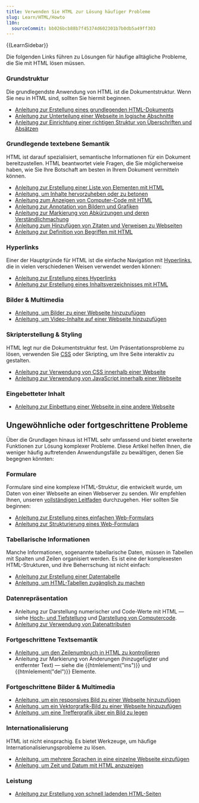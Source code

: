 ```yaml
---
title: Verwenden Sie HTML zur Lösung häufiger Probleme
slug: Learn/HTML/Howto
l10n:
  sourceCommit: bb026bcb88b7f45374d602301b7b0db5a49ff303
---
```


{{LearnSidebar}}

Die folgenden Links führen zu Lösungen für häufige alltägliche Probleme, die Sie mit HTML lösen müssen.

### Grundstruktur

Die grundlegendste Anwendung von HTML ist die Dokumentstruktur. Wenn Sie neu in HTML sind, sollten Sie hiermit beginnen.

- [Anleitung zur Erstellung eines grundlegenden HTML-Dokuments](/de/docs/Learn/HTML/Introduction_to_HTML/Getting_started#anatomy_of_an_html_document)
- [Anleitung zur Unterteilung einer Webseite in logische Abschnitte](/de/docs/Learn/HTML/Introduction_to_HTML/Document_and_website_structure)
- [Anleitung zur Einrichtung einer richtigen Struktur von Überschriften und Absätzen](/de/docs/Learn/HTML/Introduction_to_HTML/HTML_text_fundamentals#the_basics_headings_and_paragraphs)

### Grundlegende textebene Semantik

HTML ist darauf spezialisiert, semantische Informationen für ein Dokument bereitzustellen. HTML beantwortet viele Fragen, die Sie möglicherweise haben, wie Sie Ihre Botschaft am besten in Ihrem Dokument vermitteln können.

- [Anleitung zur Erstellung einer Liste von Elementen mit HTML](/de/docs/Learn/HTML/Introduction_to_HTML/HTML_text_fundamentals#lists)
- [Anleitung, um Inhalte hervorzuheben oder zu betonen](/de/docs/Learn/HTML/Introduction_to_HTML/HTML_text_fundamentals#emphasis_and_importance)
- [Anleitung zum Anzeigen von Computer-Code mit HTML](/de/docs/Learn/HTML/Introduction_to_HTML/Advanced_text_formatting#representing_computer_code)
- [Anleitung zur Annotation von Bildern und Grafiken](/de/docs/Learn/HTML/Multimedia_and_embedding/Images_in_HTML#annotating_images_with_figures_and_figure_captions)
- [Anleitung zur Markierung von Abkürzungen und deren Verständlichmachung](/de/docs/Learn/HTML/Introduction_to_HTML/Advanced_text_formatting#abbreviations)
- [Anleitung zum Hinzufügen von Zitaten und Verweisen zu Webseiten](/de/docs/Learn/HTML/Introduction_to_HTML/Advanced_text_formatting#quotations)
- [Anleitung zur Definition von Begriffen mit HTML](/de/docs/Learn/HTML/Howto/Define_terms_with_HTML)

### Hyperlinks

Einer der Hauptgründe für HTML ist die einfache Navigation mit [Hyperlinks](/de/docs/Glossary/hyperlink), die in vielen verschiedenen Weisen verwendet werden können:

- [Anleitung zur Erstellung eines Hyperlinks](/de/docs/Learn/HTML/Introduction_to_HTML/Creating_hyperlinks)
- [Anleitung zur Erstellung eines Inhaltsverzeichnisses mit HTML](/de/docs/Learn/HTML/Introduction_to_HTML/Creating_hyperlinks#active_learning_creating_a_navigation_menu)

### Bilder & Multimedia

- [Anleitung, um Bilder zu einer Webseite hinzuzufügen](/de/docs/Learn/HTML/Multimedia_and_embedding/Images_in_HTML#how_do_we_put_an_image_on_a_webpage)
- [Anleitung, um Video-Inhalte auf einer Webseite hinzuzufügen](/de/docs/Learn/HTML/Multimedia_and_embedding/Video_and_audio_content)

### Skripterstellung & Styling

HTML legt nur die Dokumentstruktur fest. Um Präsentationsprobleme zu lösen, verwenden Sie [CSS](/de/docs/Glossary/CSS) oder Skripting, um Ihre Seite interaktiv zu gestalten.

- [Anleitung zur Verwendung von CSS innerhalb einer Webseite](/de/docs/Learn/CSS/First_steps/How_CSS_works#applying_css_to_the_dom)
- [Anleitung zur Verwendung von JavaScript innerhalb einer Webseite](/de/docs/Learn/HTML/Howto/Use_JavaScript_within_a_webpage)

### Eingebetteter Inhalt

- [Anleitung zur Einbettung einer Webseite in eine andere Webseite](/de/docs/Learn/HTML/Multimedia_and_embedding/Other_embedding_technologies)

## Ungewöhnliche oder fortgeschrittene Probleme

Über die Grundlagen hinaus ist HTML sehr umfassend und bietet erweiterte Funktionen zur Lösung komplexer Probleme. Diese Artikel helfen Ihnen, die weniger häufig auftretenden Anwendungsfälle zu bewältigen, denen Sie begegnen könnten:

### Formulare

Formulare sind eine komplexe HTML-Struktur, die entwickelt wurde, um Daten von einer Webseite an einen Webserver zu senden. Wir empfehlen Ihnen, unseren [vollständigen Leitfaden](/de/docs/Learn/Forms) durchzugehen. Hier sollten Sie beginnen:

- [Anleitung zur Erstellung eines einfachen Web-Formulars](/de/docs/Learn/Forms/Your_first_form)
- [Anleitung zur Strukturierung eines Web-Formulars](/de/docs/Learn/Forms/How_to_structure_a_web_form)

### Tabellarische Informationen

Manche Informationen, sogenannte tabellarische Daten, müssen in Tabellen mit Spalten und Zeilen organisiert werden. Es ist eine der komplexesten HTML-Strukturen, und ihre Beherrschung ist nicht einfach:

- [Anleitung zur Erstellung einer Datentabelle](/de/docs/Learn/HTML/Tables/Basics)
- [Anleitung, um HTML-Tabellen zugänglich zu machen](/de/docs/Learn/HTML/Tables/Advanced)

### Datenrepräsentation

- Anleitung zur Darstellung numerischer und Code-Werte mit HTML — siehe [Hoch- und Tiefstellung](/de/docs/Learn/HTML/Introduction_to_HTML/Advanced_text_formatting#superscript_and_subscript) und [Darstellung von Computercode](/de/docs/Learn/HTML/Introduction_to_HTML/Advanced_text_formatting#representing_computer_code).
- [Anleitung zur Verwendung von Datenattributen](/de/docs/Learn/HTML/Howto/Use_data_attributes)

### Fortgeschrittene Textsemantik

- [Anleitung, um den Zeilenumbruch in HTML zu kontrollieren](/de/docs/Web/HTML/Element/br)
- Anleitung zur Markierung von Änderungen (hinzugefügter und entfernter Text) — siehe die {{htmlelement("ins")}} und {{htmlelement("del")}} Elemente.

### Fortgeschrittene Bilder & Multimedia

- [Anleitung, um ein responsives Bild zu einer Webseite hinzuzufügen](/de/docs/Learn/HTML/Multimedia_and_embedding/Responsive_images)
- [Anleitung, um ein Vektorgrafik-Bild zu einer Webseite hinzuzufügen](/de/docs/Learn/HTML/Multimedia_and_embedding/Adding_vector_graphics_to_the_Web)
- [Anleitung, um eine Treffergrafik über ein Bild zu legen](/de/docs/Learn/HTML/Howto/Add_a_hit_map_on_top_of_an_image)

### Internationalisierung

HTML ist nicht einsprachig. Es bietet Werkzeuge, um häufige Internationalisierungsprobleme zu lösen.

- [Anleitung, um mehrere Sprachen in eine einzelne Webseite einzufügen](/de/docs/Learn/HTML/Introduction_to_HTML/The_head_metadata_in_HTML#setting_the_primary_language_of_the_document)
- [Anleitung, um Zeit und Datum mit HTML anzuzeigen](/de/docs/Learn/HTML/Introduction_to_HTML/Advanced_text_formatting#marking_up_times_and_dates)

### Leistung

- [Anleitung zur Erstellung von schnell ladenden HTML-Seiten](/de/docs/Learn/HTML/Howto/Author_fast-loading_HTML_pages)
